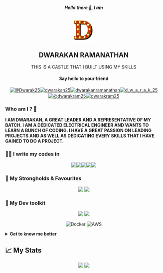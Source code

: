 <h5 align="center"> Hello there 👋, I am</h5>
<p align="center">
<a href="https://DWARAKRAM.me"><img align="center" width="70px" src="https://github.com/DWARAKRAM/DWARAKRAM/blob/MAIN/LOGO.png"/></a>
</p>
<h2 align="center"> DWARAKAN RAMANATHAN </h2>

<p align="center">
THIS IS A CASTLE THAT I BUILT USING MY SKILLS 
</p>

<h4 align="center">Say hello to your friend</h3>
<p align="center">
<a href="https://twitter.com/Dwarak25" target="blank"><img align="center" src="https://cdn.jsdelivr.net/npm/simple-icons@3.0.1/icons/twitter.svg" alt="@Dwarak25" height="20" width="30" /></a><a href="https://linkedin.com/in/dwarakan25" target="blank"><img align="center" src="https://cdn.jsdelivr.net/npm/simple-icons@3.0.1/icons/linkedin.svg" alt="dwarakan25" height="20" width="30" /></a><a href="https://kaggle.com/dwarakanramanathan" target="blank"><img align="center" src="https://cdn.jsdelivr.net/npm/simple-icons@3.0.1/icons/kaggle.svg" alt="dwarakanramanathan" height="20" width="30" /></a><a href="https://instagram.com/d_w_a_r_a_k_25" target="blank"><img align="center" src="https://cdn.jsdelivr.net/npm/simple-icons@3.0.1/icons/instagram.svg" alt="d_w_a_r_a_k_25" height="20" width="30" /></a><a href="https://medium.com/@dwarakram25" target="blank"><img align="center" src="https://cdn.jsdelivr.net/npm/simple-icons@3.0.1/icons/medium.svg" alt="@dwarakram25" height="20" width="30" /></a></a><a href="https://www.hackerrank.com/dwarakram25" target="blank"><img align="center" src="https://cdn.jsdelivr.net/npm/simple-icons@3.0.1/icons/hackerrank.svg" alt="dwarakram25" height="20" width="30" /></a>
</p>

### Who am I ? 🤔

**I AM DWARAKAN, A GREAT LEADER AND A REPRESENTATIVE OF MY BATCH. I AM A DEDICATED ELECTRICAL ENGINEER AND 
WANTS TO LEARN A BUNCH OF CODING. I HAVE A GREAT PASSION ON LEADING PROJECTS AND AS WELL AS DEDICATING EVERY 
SKILLS THAT I HAVE GAINED TO DO A PROJECT.**

### 👨‍💻 I write my codes in


<p align="center">
<img src="https://img.shields.io/badge/python%20-%2314354C.svg?&style=for-the-badge&logo=python&logoColor=gold"/><img src="https://img.shields.io/badge/javascript-%23F7DF1E.svg?&style=for-the-badge&logo=javascript&logoColor=black&labelColor=%2300000"/><img src="https://img.shields.io/badge/html5%20-%23E34F26.svg?&style=for-the-badge&logo=html5&logoColor=white"/><img src="https://img.shields.io/badge/css3%20-%231572B6.svg?&style=for-the-badge&logo=css3&logoColor=white"/><img src="https://img.shields.io/badge/c++%20-%2300599C.svg?&style=for-the-badge&logo=c%2B%2B&logoColor=white"/>

### 💪 My Strongholds & Favourites

<p align="center">
<img src="https://img.shields.io/badge/react%20-%2320232a.svg?&style=for-the-badge&logo=react&logoColor=%2361DAFB"/> <img src="https://img.shields.io/badge/node.js%20-%2343853D.svg?&style=for-the-badge&logo=node.js&logoColor=white"/> 

### 🔨 My Dev toolkit
<p align="center">
<img src="https://img.shields.io/badge/git%20-%23F05032.svg?&style=for-the-badge&logo=git&logoColor=white"/>  <img src="https://img.shields.io/badge/github%20-%23181717.svg?&style=for-the-badge&logo=github&logoColor=white" />    
</p>

<p align="center">
<img alt="Docker" src="https://img.shields.io/badge/docker-%230db7ed.svg?&style=for-the-badge&logo=docker&logoColor=white"/> <img alt="AWS" src="https://img.shields.io/badge/AWS-%23FF9900.svg?&style=for-the-badge&logo=amazon-aws&logoColor=white"/>
</p>

<details>
<summary> <strong> Get to know me better </strong> </summary>

## ❤ Things I love
- **I love to work with new tech and learn how they have been developed.**
- **Have seen lot of Science fiction movies and love to watch much more than i have seen and learn good from them.**
- **I have a great passion towards stage speaking and love to motivate people by speaking on stage.**
- **I love to explore every new ideas and create new by combining many different ideas.**
- **Love to code efficiently and work in a smarter way to solve a problem**
- **I love to do any presentations that uses a .ppt or like a paper presentation**

## 👷‍♂️ What I do ?
- **🔭I’m currently working on a mega project. That is to create a clone of ZOMATO application.This mega projects is divided into many small projects that will be uploaded to my repository so that you can take a look at it.**
- **🌱Learning full stack web development that includes development and operations(DEVOPS). Later on i have an idea to learn CAD and MATLAB Softwares so that it'll help me to join my abitious company.**
- **TO BE UPDATED**

## Misc.
- I have a great passion towards cooking and serving
- I love to spend time with nature 
- I am fond of taking good pictures of the mother earth. A photographer.
- I have a great editing skils.
 
 <img src=""/><img src=""/><img src=""/><img src=""/><img src=""/><img src=""/>
 

</details>

## 📈 My Stats
<p align='center' >
<img align="center" src="https://github-readme-stats.vercel.app/api?username=DWARAKRAM&show_icons=true&theme=dark" width=420/>
<img align="center" src="https://github-readme-stats.vercel.app/api/top-langs/?username=DWARAKRAM&layout=compact&theme=dark">
<p/>
